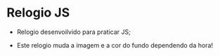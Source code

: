 # Relogio JS

 - Relogio desenvoilvido para praticar JS;
 
 - Este relogio muda a imagem e a cor do fundo dependendo da hora!
